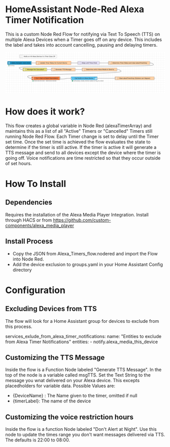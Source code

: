 # HomeAssistant Node-Red Alexa Timer Notification
This is a custom Node Red Flow for notifying via Text To Speech (TTS) on multiple Alexa Devices when a Timer goes off on any device.  This includes the label and takes into account cancelling, pausing and delaying timers.

![NodeRed Alexa Timer Flow](/Alexa_Timer_Notification/images/HA_NodeRed_Alexa_Timer_Notification.png)

# How does it work?
 This flow creates a global variable in Node Red (alexaTimerArray) and maintains this as a list of all "Active" Timers or "Cancelled" Timers still running Node Red Flow.  Each Timer change is set to delay until the Timer set time.  Once the set time is achieved the flow evaluates the state to determine if the timer is still active.  If the timer is active it will generate a TTS message and send to all devices except the device where the timer is going off.  Voice notifications are time restricted so that they occur outside of set hours.
  
# How To Install
## Dependencies
  Requires the installation of the Alexa Media Player Integration.  Install through HACS or from <https://github.com/custom-components/alexa_media_player>
## Install Process  
  * Copy the JSON from Alexa_Timers_flow.nodered and import the Flow into Node Red.  
  * Add the device exclusion to groups.yaml in your Home Assistant Config directory
  
# Configuration
## Excluding Devices from TTS
  The flow will look for a Home Assistant group for devices to exclude from this process.
  
  services_exlude_from_alexa_timer_notifications:
  name: "Entities to exclude from Alexa Timer Notifications"
  entities:
    - notify.alexa_media_this_device
  
## Customizing the TTS Message
  Inside the flow is a Function Node labeled "Generate TTS Message".  In the top of the node is a variable called msgTTS.  Set the Text String to the message you wnat delivered on your Alexa device.  This excepts placedholders for variable data.  Possible Values are:
  * {DeviceName} : The Name given to the timer, omitted if null
  * {timerLabel}: The name of the device
  
## Customizing the voice restriction hours
  Inside the flow is a function Node labeled "Don't Alert at Night".  Use this node to update the times range you don't want messages delivered via TTS.  The defaults is 22:00 to 08:00.
  

